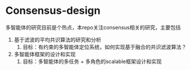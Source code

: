 # Consensus-design
多智能体的研究目前是个热点，本repo关注consensus相关的研究，主要包括
1. 基于滤波的平均共识算法的研究和分析
   1. 目标：有约束的多智能体定位系统，如何实现基于融合的共识滤波算法？
2. 多智能体框架的设计和实现
   1. 目标：多智能体的多任务 + 多角色的scalable框架设计和实现